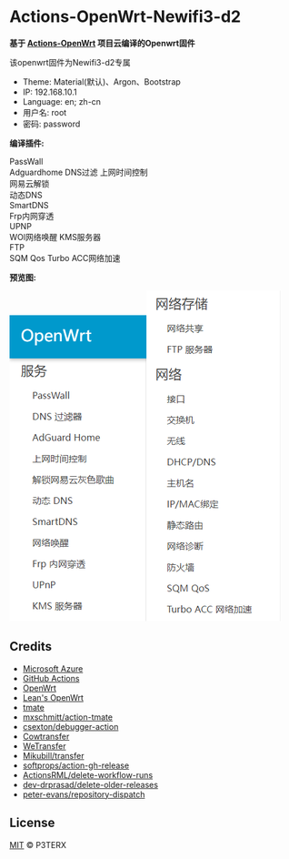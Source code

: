 # Actions-OpenWrt-Newifi3-d2

**基于 [Actions-OpenWrt](https://github.com/P3TERX/Actions-OpenWrt) 项目云编译的Openwrt固件**

该openwrt固件为Newifi3-d2专属

- Theme: Material(默认)、Argon、Bootstrap
- IP: 192.168.10.1
- Language: en; zh-cn
- 用户名: root
- 密码: password



**编译插件:**

PassWall  
Adguardhome 
DNS过滤 
上网时间控制  
网易云解锁  
动态DNS  
SmartDNS   
Frp内网穿透  
UPNP  
WOl网络唤醒 
KMS服务器  
FTP  
SQM Qos 
Turbo ACC网络加速 




**预览图:**

![image-20220103192634534](https://raw.githubusercontent.com/Discover999/TyporaPic/master/image-20220103192634534.png)![image-20220103192807049](https://raw.githubusercontent.com/Discover999/TyporaPic/master/image-20220103192807049.png)






## Credits

- [Microsoft Azure](https://azure.microsoft.com/)
- [GitHub Actions](https://github.com/features/actions)
- [OpenWrt](https://github.com/openwrt/openwrt)
- [Lean's OpenWrt](https://github.com/coolsnowwolf/lede)
- [tmate](https://github.com/tmate-io/tmate)
- [mxschmitt/action-tmate](https://github.com/mxschmitt/action-tmate)
- [csexton/debugger-action](https://github.com/csexton/debugger-action)
- [Cowtransfer](https://cowtransfer.com/)
- [WeTransfer](https://wetransfer.com/)
- [Mikubill/transfer](https://github.com/Mikubill/transfer)
- [softprops/action-gh-release](https://github.com/softprops/action-gh-release)
- [ActionsRML/delete-workflow-runs](https://github.com/ActionsRML/delete-workflow-runs)
- [dev-drprasad/delete-older-releases](https://github.com/dev-drprasad/delete-older-releases)
- [peter-evans/repository-dispatch](https://github.com/peter-evans/repository-dispatch)



## License

[MIT](https://github.com/P3TERX/Actions-OpenWrt/blob/main/LICENSE) © P3TERX
